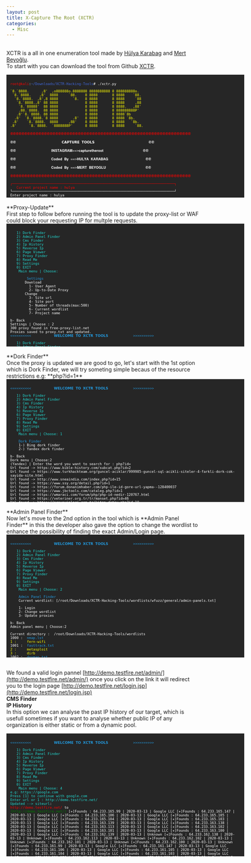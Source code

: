 ```yaml
---
layout: post
title: X-Capture The Root (XCTR)
categories:
  - Misc
---
```


<br>XCTR is a all in one enumeration tool made by [Hülya Karabag](https://www.instagram.com/tmrswrr/?hl=en) and [Mert Beyoğlu](https://www.instagram.com/mertbyo/?hl=en).
<br>To start with you can download the tool from Github [XCTR](https://github.com/capture0x/XCTR-Hacking-Tools).
<font size="1">
<div style="height:300px;width:600px;overflow:auto;background-color:#262626;color:White;scrollbar-base-color:gold;font-family:monospace;padding:10px;">
<p><font color="red">root@kali</font>:<font color="RoyalBlue">~/Downloads/XCTR-Hacking-Tools</font># ./xctr.py</p>
<p><font color="yellow">`8.`8888.&nbsp;&nbsp;&nbsp;&nbsp;&nbsp;&nbsp;,8'&nbsp;&nbsp;,o888888o.8888888&nbsp;8888888888&nbsp;8&nbsp;888888888o.</font>
<br><font color="yellow">&nbsp;`8.`8888.&nbsp;&nbsp;&nbsp;&nbsp;,8'&nbsp;&nbsp;8888&nbsp;&nbsp;&nbsp;&nbsp;&nbsp;`88.&nbsp;&nbsp;&nbsp;&nbsp;8&nbsp;8888&nbsp;&nbsp;&nbsp;&nbsp;&nbsp;&nbsp;&nbsp;8&nbsp;8888&nbsp;&nbsp;&nbsp;&nbsp;`88.</font>  
<br><font color="yellow">&nbsp;&nbsp;`8.`8888.&nbsp;&nbsp;,8',8&nbsp;8888&nbsp;&nbsp;&nbsp;&nbsp;&nbsp;&nbsp;&nbsp;`8.&nbsp;&nbsp;&nbsp;8&nbsp;8888&nbsp;&nbsp;&nbsp;&nbsp;&nbsp;&nbsp;&nbsp;8&nbsp;8888&nbsp;&nbsp;&nbsp;&nbsp;&nbsp;`88</font>  
<br><font color="yellow">&nbsp;&nbsp;&nbsp;`8.`8888.,8'&nbsp;88&nbsp;8888&nbsp;&nbsp;&nbsp;&nbsp;&nbsp;&nbsp;&nbsp;&nbsp;&nbsp;&nbsp;&nbsp;&nbsp;&nbsp;8&nbsp;8888&nbsp;&nbsp;&nbsp;&nbsp;&nbsp;&nbsp;&nbsp;8&nbsp;8888&nbsp;&nbsp;&nbsp;&nbsp;&nbsp;,88</font>  
<br><font color="yellow">&nbsp;&nbsp;&nbsp;&nbsp;`8.`88888'&nbsp;&nbsp;88&nbsp;8888&nbsp;&nbsp;&nbsp;&nbsp;&nbsp;&nbsp;&nbsp;&nbsp;&nbsp;&nbsp;&nbsp;&nbsp;&nbsp;8&nbsp;8888&nbsp;&nbsp;&nbsp;&nbsp;&nbsp;&nbsp;&nbsp;8&nbsp;8888.&nbsp;&nbsp;&nbsp;,88'</font>  
<br><font color="yellow">&nbsp;&nbsp;&nbsp;&nbsp;.88.`8888.&nbsp;&nbsp;88&nbsp;8888&nbsp;&nbsp;&nbsp;&nbsp;&nbsp;&nbsp;&nbsp;&nbsp;&nbsp;&nbsp;&nbsp;&nbsp;&nbsp;8&nbsp;8888&nbsp;&nbsp;&nbsp;&nbsp;&nbsp;&nbsp;&nbsp;8&nbsp;888888888P'</font>   
<br><font color="yellow">&nbsp;&nbsp;&nbsp;.8'`8.`8888.&nbsp;88&nbsp;8888&nbsp;&nbsp;&nbsp;&nbsp;&nbsp;&nbsp;&nbsp;&nbsp;&nbsp;&nbsp;&nbsp;&nbsp;&nbsp;8&nbsp;8888&nbsp;&nbsp;&nbsp;&nbsp;&nbsp;&nbsp;&nbsp;8&nbsp;8888`8b</font>       
<br><font color="yellow">&nbsp;&nbsp;.8'&nbsp;&nbsp;`8.`8888.`8&nbsp;8888&nbsp;&nbsp;&nbsp;&nbsp;&nbsp;&nbsp;&nbsp;.8'&nbsp;&nbsp;&nbsp;8&nbsp;8888&nbsp;&nbsp;&nbsp;&nbsp;&nbsp;&nbsp;&nbsp;8&nbsp;8888&nbsp;`8b.</font>     
<br><font color="yellow">&nbsp;.8'&nbsp;&nbsp;&nbsp;&nbsp;`8.`8888.&nbsp;&nbsp;8888&nbsp;&nbsp;&nbsp;&nbsp;&nbsp;,88'&nbsp;&nbsp;&nbsp;&nbsp;8&nbsp;8888&nbsp;&nbsp;&nbsp;&nbsp;&nbsp;&nbsp;&nbsp;8&nbsp;8888&nbsp;&nbsp;&nbsp;`8b.</font>   
<br><font color="yellow">.8'&nbsp;&nbsp;&nbsp;&nbsp;&nbsp;&nbsp;`8.`8888.&nbsp;&nbsp;`8888888P'&nbsp;&nbsp;&nbsp;&nbsp;&nbsp;&nbsp;8&nbsp;8888&nbsp;&nbsp;&nbsp;&nbsp;&nbsp;&nbsp;&nbsp;8&nbsp;8888&nbsp;&nbsp;&nbsp;&nbsp;&nbsp;`88.</font></p>        
<p><font color="red">֎֎֎֎֎֎֎֎֎֎֎֎֎֎֎֎֎֎֎֎֎֎֎֎֎֎֎֎֎֎֎֎֎֎֎֎֎֎֎֎֎֎֎֎֎֎֎֎֎֎֎֎֎֎֎֎֎֎֎֎֎֎֎֎</font></p>
<p><font color="white">֎֎&nbsp;&nbsp;&nbsp;&nbsp;&nbsp;&nbsp;&nbsp;&nbsp;&nbsp;&nbsp;&nbsp;&nbsp;&nbsp;&nbsp;&nbsp;&nbsp;&nbsp;&nbsp;&nbsp;&nbsp;&nbsp;&nbsp;𝗖𝗔𝗣𝗧𝗨𝗥𝗘 𝗧𝗢𝗢𝗟𝗦&nbsp;&nbsp;&nbsp;&nbsp;&nbsp;&nbsp;&nbsp;&nbsp;&nbsp;&nbsp;&nbsp;&nbsp;&nbsp;&nbsp;&nbsp;&nbsp;&nbsp;&nbsp;&nbsp;&nbsp;&nbsp;&nbsp;&nbsp;&nbsp;&nbsp;&nbsp;֎֎</font></p>
<p><font color="white">֎֎&nbsp;&nbsp;&nbsp;&nbsp;&nbsp;&nbsp;&nbsp;&nbsp;&nbsp;&nbsp;&nbsp;&nbsp;&nbsp;&nbsp;&nbsp;&nbsp;&nbsp;𝐈𝐍𝐒𝐓𝐀𝐆𝐑𝐀𝐌==>𝐜𝐚𝐩𝐭𝐮𝐫𝐞𝐭𝐡𝐞𝐫𝐨𝐨𝐭&nbsp;&nbsp;&nbsp;&nbsp;&nbsp;&nbsp;&nbsp;&nbsp;&nbsp;&nbsp;&nbsp;&nbsp;&nbsp;&nbsp;&nbsp;&nbsp;&nbsp;&nbsp;&nbsp;֎֎</font></p>
<p><font color="white">֎֎&nbsp;&nbsp;&nbsp;&nbsp;&nbsp;&nbsp;&nbsp;&nbsp;&nbsp;&nbsp;&nbsp;&nbsp;&nbsp;&nbsp;&nbsp;&nbsp;&nbsp;𝐂𝐨𝐝𝐞𝐝 𝐁𝐲 ==>𝐇𝐔𝐋𝐘𝐀 𝐊𝐀𝐑𝐀𝐁𝐀𝐆&nbsp;&nbsp;&nbsp;&nbsp;&nbsp;&nbsp;&nbsp;&nbsp;&nbsp;&nbsp;&nbsp;&nbsp;&nbsp;&nbsp;&nbsp;&nbsp;&nbsp;&nbsp;֎֎</font></p>
<p><font color="white">֎֎&nbsp;&nbsp;&nbsp;&nbsp;&nbsp;&nbsp;&nbsp;&nbsp;&nbsp;&nbsp;&nbsp;&nbsp;&nbsp;&nbsp;&nbsp;&nbsp;&nbsp;𝐂𝐨𝐝𝐞𝐝 𝐁𝐲 ==>𝐌𝐄𝐑𝐓 𝐁𝐄𝐘𝐎𝐆𝐋𝐔&nbsp;&nbsp;&nbsp;&nbsp;&nbsp;&nbsp;&nbsp;&nbsp;&nbsp;&nbsp;&nbsp;&nbsp;&nbsp;&nbsp;&nbsp;&nbsp;&nbsp;&nbsp;&nbsp;֎֎</font></p>
<p><font color="red">֎֎֎֎֎֎֎֎֎֎֎֎֎֎֎֎֎֎֎֎֎֎֎֎֎֎֎֎֎֎֎֎֎֎֎֎֎֎֎֎֎֎֎֎֎֎֎֎֎֎֎֎֎֎֎֎֎֎֎֎֎֎֎֎</font></p>
<p><font color="red">┌──────────────────────────────────────────────────────────────────────────────┐</font>
<br><font color="red">&nbsp;&nbsp;&nbsp;Current project name	: hulya</font>
<br><font color="white">└──────────────────────────────────────────────────────────────────────────────┘</font>
<br><font color="white">Enter project name		: hulya</font>
<br><font color="red">Directory not found!</font>
<br><font color="white">Do you want to create _hulya_ named project directory?</font>
<br><font color="white">y/n	: y</font>
<br><font color="#6bff33">Directory created successfully!</font>
<br><font color="#6bff33">Check directory	: /root/Downloads/XCTR-Hacking-Tools/results/hulya</font>
<br><font color="#239ade"><<<<<<<<<<&nbsp;&nbsp;&nbsp;&nbsp;&nbsp;&nbsp;&nbsp;&nbsp;&nbsp;&nbsp;&nbsp;𝗪𝗘𝗟𝗖𝗢𝗠𝗘 𝗧𝗢 𝗫𝗖𝗧𝗥 𝗧𝗢𝗢𝗟𝗦&nbsp;&nbsp;&nbsp;&nbsp;&nbsp;&nbsp;&nbsp;&nbsp;&nbsp;&nbsp;&nbsp;&nbsp;>>>>>>>>>></font></p>
<p><font color="23ded6">&nbsp;&nbsp;&nbsp;1) Dork Finder</font>
<br><font color="23ded6">&nbsp;&nbsp;&nbsp;2) Admin Panel Finder</font>
<br><font color="23ded6">&nbsp;&nbsp;&nbsp;3) Cms Finder</font>
<br><font color="23ded6">&nbsp;&nbsp;&nbsp;4) Ip History</font>
<br><font color="23ded6">&nbsp;&nbsp;&nbsp;5) Reverse Ip</font>
<br><font color="23ded6">&nbsp;&nbsp;&nbsp;6) Page Viewer</font>
<br><font color="23ded6">&nbsp;&nbsp;&nbsp;7) Proxy Finder</font>
<br><font color="23ded6">&nbsp;&nbsp;&nbsp;8) Read Me</font>
<br><font color="23ded6">&nbsp;&nbsp;&nbsp;9) Settings</font>
<br><font color="23ded6">&nbsp;&nbsp;&nbsp;0) EXIT</font>
<br><font color="23ded6">&nbsp;&nbsp;&nbsp;&nbsp;Main menu | Choose:</font> </p>
</div>
</font>
<br>**Proxy-Update**
<br>First step to follow before running the tool is to update the proxy-list or WAF could block your requesting IP for multple requests.
<font size="1">
<div style="height:300px;width:600px;overflow:auto;background-color:#262626;color:White;scrollbar-base-color:gold;font-family:monospace;padding:10px;">
<p><font color="23ded6">&nbsp;&nbsp;&nbsp;1) Dork Finder</font>
<br><font color="23ded6">&nbsp;&nbsp;&nbsp;2) Admin Panel Finder</font>
<br><font color="23ded6">&nbsp;&nbsp;&nbsp;3) Cms Finder</font>
<br><font color="23ded6">&nbsp;&nbsp;&nbsp;4) Ip History</font>
<br><font color="23ded6">&nbsp;&nbsp;&nbsp;5) Reverse Ip</font>
<br><font color="23ded6">&nbsp;&nbsp;&nbsp;6) Page Viewer</font>
<br><font color="23ded6">&nbsp;&nbsp;&nbsp;7) Proxy Finder</font>
<br><font color="23ded6">&nbsp;&nbsp;&nbsp;8) Read Me</font>
<br><font color="23ded6">&nbsp;&nbsp;&nbsp;9) Settings</font>
<br><font color="23ded6">&nbsp;&nbsp;&nbsp;0) EXIT</font>
<br><font color="23ded6">&nbsp;&nbsp;&nbsp;&nbsp;Main menu | Choose:</font></p>
<p><font color="#239ade">&nbsp;&nbsp;&nbsp;&nbsp;&nbsp;&nbsp;&nbsp;&nbsp;Settings</font>
<br><font color="white">&nbsp;&nbsp;&nbsp;&nbsp;&nbsp;&nbsp;&nbsp;Download</font>
<br><font color="white">&nbsp;&nbsp;&nbsp;&nbsp;&nbsp;&nbsp;&nbsp;&nbsp;&nbsp;1- User Agent</font>
<br><font color="white">&nbsp;&nbsp;&nbsp;&nbsp;&nbsp;&nbsp;&nbsp;&nbsp;&nbsp;2- Up-to-Date Proxy</font>
<br><font color="white">&nbsp;&nbsp;&nbsp;&nbsp;&nbsp;&nbsp;&nbsp;Change</font>
<br><font color="white">&nbsp;&nbsp;&nbsp;&nbsp;&nbsp;&nbsp;&nbsp;&nbsp;&nbsp;3- Site url</font> 
<br><font color="white">&nbsp;&nbsp;&nbsp;&nbsp;&nbsp;&nbsp;&nbsp;&nbsp;&nbsp;4- Site port</font> 
<br><font color="white">&nbsp;&nbsp;&nbsp;&nbsp;&nbsp;&nbsp;&nbsp;&nbsp;&nbsp;5- Number of threads(max:500)</font> 
<br><font color="white">&nbsp;&nbsp;&nbsp;&nbsp;&nbsp;&nbsp;&nbsp;&nbsp;&nbsp;6- Current wordlist</font>
<br><font color="white">&nbsp;&nbsp;&nbsp;&nbsp;&nbsp;&nbsp;&nbsp;&nbsp;&nbsp;7- Project name</font></p>      
<p><font color="white">b- Back</font>
<br><font color="white">Settings | Choose	: 2</font>
<br><font color="white">300 proxy found in free-proxy-list.net</font>
<br><font color="white">Proxies saved to proxy.txt  and updated.</font>
<br><font color="#239ade"><<<<<<<<<<&nbsp;&nbsp;&nbsp;&nbsp;&nbsp;&nbsp;&nbsp;&nbsp;&nbsp;&nbsp;&nbsp;𝗪𝗘𝗟𝗖𝗢𝗠𝗘 𝗧𝗢 𝗫𝗖𝗧𝗥 𝗧𝗢𝗢𝗟𝗦&nbsp;&nbsp;&nbsp;&nbsp;&nbsp;&nbsp;&nbsp;&nbsp;&nbsp;&nbsp;&nbsp;&nbsp;>>>>>>>>>></font></p>
<p><font color="23ded6">&nbsp;&nbsp;&nbsp;1) Dork Finder</font>
<br><font color="23ded6">&nbsp;&nbsp;&nbsp;2) Admin Panel Finder</font>
<br><font color="23ded6">&nbsp;&nbsp;&nbsp;3) Cms Finder</font>
<br><font color="23ded6">&nbsp;&nbsp;&nbsp;4) Ip History</font>
<br><font color="23ded6">&nbsp;&nbsp;&nbsp;5) Reverse Ip</font>
<br><font color="23ded6">&nbsp;&nbsp;&nbsp;6) Page Viewer</font>
<br><font color="23ded6">&nbsp;&nbsp;&nbsp;7) Proxy Finder</font>
<br><font color="23ded6">&nbsp;&nbsp;&nbsp;8) Read Me</font>
<br><font color="23ded6">&nbsp;&nbsp;&nbsp;9) Settings</font>
<br><font color="23ded6">&nbsp;&nbsp;&nbsp;0) EXIT</font>
<br><font color="23ded6">&nbsp;&nbsp;&nbsp;&nbsp;Main menu | Choose:</font> </p>
</div>
</font>  
<br>**Dork Finder**
<br>Once the proxy is updated we are good to go, let's start with the 1st option which is Dork Finder, we will try someting simple becaus of the resource restrictions e.g: **php?id=1**
<font size="1">
<div style="height:300px;width:600px;overflow:auto;background-color:#262626;color:White;scrollbar-base-color:gold;font-family:monospace;padding:10px;">
<p><font color="#239ade"><<<<<<<<<<&nbsp;&nbsp;&nbsp;&nbsp;&nbsp;&nbsp;&nbsp;&nbsp;&nbsp;&nbsp;&nbsp;𝗪𝗘𝗟𝗖𝗢𝗠𝗘 𝗧𝗢 𝗫𝗖𝗧𝗥 𝗧𝗢𝗢𝗟𝗦&nbsp;&nbsp;&nbsp;&nbsp;&nbsp;&nbsp;&nbsp;&nbsp;&nbsp;&nbsp;&nbsp;&nbsp;>>>>>>>>>></font></p>
<p><font color="23ded6">&nbsp;&nbsp;&nbsp;1) Dork Finder</font>
<br><font color="23ded6">&nbsp;&nbsp;&nbsp;2) Admin Panel Finder</font>
<br><font color="23ded6">&nbsp;&nbsp;&nbsp;3) Cms Finder</font>
<br><font color="23ded6">&nbsp;&nbsp;&nbsp;4) Ip History</font>
<br><font color="23ded6">&nbsp;&nbsp;&nbsp;5) Reverse Ip</font>
<br><font color="23ded6">&nbsp;&nbsp;&nbsp;6) Page Viewer</font>
<br><font color="23ded6">&nbsp;&nbsp;&nbsp;7) Proxy Finder</font>
<br><font color="23ded6">&nbsp;&nbsp;&nbsp;8) Read Me</font>
<br><font color="23ded6">&nbsp;&nbsp;&nbsp;9) Settings</font>
<br><font color="23ded6">&nbsp;&nbsp;&nbsp;0) EXIT</font>
<br><font color="23ded6">&nbsp;&nbsp;&nbsp;&nbsp;Main menu | Choose: 1</font> </p>
<p><font color="#239ade">&nbsp;&nbsp;&nbsp;&nbsp;Dork Finder</font>
<br>&nbsp;&nbsp;&nbsp;&nbsp;1-) Bing dork finder      
<br>&nbsp;&nbsp;&nbsp;&nbsp;2-) Yandex dork finder</p>
<p>b- Back
<br>Dork menu | Choose:2
<br>(Yandex) | Enter the word you want to search for	: php?id=
<br>Url found ->  https://www.bible-history.com/subcat.php?id=2
<br>Url found ->  https://www.turkhackteam.org/guncel-aciklar/999985-guncel-sql-acikli-siteler-4-farkli-dork-cok-sayida-site.html
<br>Url found ->  http://www.sneaindia.com/index.php?id=15
<br>Url found ->  https://www.ssy.org/detail.php?id=1
<br>Url found ->  https://forum.donanimhaber.com/php-ile-id-gore-url-yapma--128400037
<br>Url found ->  https://www.jbctools.com/cataleg.php?id=1
<br>Url found ->  https://wmaraci.com/forum/php/php-id-nedir-120767.html
<br>Url found ->  https://veteriner.org.tr/tr/manset.php?id=46
<br>Url found ->  https://arsyayinlari.com.tr/kitap-detay.php?id=10
<br>Url found ->  http://katun.me/page.php?id=10
<br>Url found ->  http://esjindex.org/search.php?id=1
<br>Url found ->  http://zskblog.com/detay.aspx?id=10
<br>Url found ->  http://www.asfaa.org/members.php?id=1
<br>Url found ->  https://davidshop.com/showcat.php?id=55
<br>Url found ->  https://code.tutsplus.com/tr/tutorials/build-a-shopping-cart-with-php-and-mysql--net-5144
<br>Url found ->  https://www.erdinckoc.com.tr/htaccess-ile-php-seo-url-yapma-sef-link-nasil-yapilir-86.html
<br>Url found ->  http://burhanaltintas.com/HTML/Sayfa/7/php-htaccess-ile-seo-dostu-url-yapimi.html
<br>Url found ->  https://www.r10.net/php/691284-id-ye-gore-veri-cekme.html
<br>Url found ->  https://davutabi.com/php-htaccess-ile-seo-uyumlu-link-yapimi
<br>Url found ->  https://sanalkurs.net/php-ile-sayfa-editoru-3571.html
<br>Url found ->  https://www.mbrepository.com/category.php?id=1
<br>Url found ->  https://www.harunalp.com/pdo-ile-site-ici-arama-motoru-yapimi/
<br>Url found ->  https://stackoverflow.com/questions/28558523/get-id-from-html-form-php
<br>Url found ->  https://meveseinternet.wordpress.com/2015/11/20/htaccess-ile-permalink-seo-yapimi/
<br>Url found ->  https://ocw.metu.edu.tr/course/view.php?id=248
<br>Url found ->  http://www.meggieschneider.com/php/detail.php?id=48
<br>Url found ->  https://freescience.info/books.php?id=1
<br>Url found ->  https://www.php.net/manual/tr/function.session-id.php
<br>Url found ->  http://forum.efatura.gov.tr/view.php?id=330
<br>Url found ->  https://creativeyazilim.com/blog/php-guvenlik-en-yaygin-aciklar-ve-guvenlik-onlemleri
<br>Url found ->  https://www.dafont.com/mtheme.php?id=6
<br>Url found ->  https://www.sanalicerik.com/sef-link-icin-ornek-olarak-hazirlanmis-htaccess-kodlari-dosyasi/
<br>Url found ->  https://www.mustafaercel.com/2013/09/web-sayfalarimizi-seo-linklerle-yapilandiralim/
<br>Url found ->  http://www.koddunyasi.net/makale_detay.aspx?makale_ID=254&m_KTG_ID=3&m_KTG=PHP
<br>Url found ->  http://iagcc.com/news.php?id=58
<br>Url found ->  https://www.phpr.org/php-ile-sayfalama/
<br>Url found ->  http://blog.kesdi.com/php/phpileseflink/
<br>Url found ->  https://www.laboshop.com/index.php?id=5&L=1
<br>Url found ->  https://interaliaproject.com/news.php?id=23
<br>Url found ->  http://www.czga.ro/pagina.php?id=10
<br>Url found ->  http://forum.efatura.gov.tr/view.php?id=330
<br>Url found ->  http://www.adabroker.com.tr/page.php?id=1
<br>Url found ->  http://www.koddunyasi.net/makale_detay.aspx?makale_ID=254&m_KTG_ID=3&m_KTG=PHP
<br>Url found ->  https://gs1.tobb.org.tr/menu_goster.php?Id=24&MenuId=19
<br>Url found ->  http://iagcc.com/news.php?id=58
<br>Url found ->  http://blog.kesdi.com/php/phpileseflink/
<br>Url found ->  https://www.pixheaven.net/galerie_us.php?id=22
<br>Url found ->  https://www.ismailsaygili.com.tr/2012/10/mysql-blind-injection-uygulama-giris.html
<br>Url found ->  https://yeraltidunya.blogspot.com/2015/01/sql-injection-2015-dorklar-ve-program.html
<br>Url found ->  https://www.tacc.co.il/story.php?id=9
<br>Url found ->  https://www.pixheaven.net/galerie_us.php?id=22
<br>Url found ->  https://www.ismailsaygili.com.tr/2012/10/mysql-blind-injection-uygulama-giris.html
<br>Url found ->  https://yavuz-selim.com/18/01/2016/130/php-seo-uyumlu-link-yapimi
<br>Url found ->  https://xarybdisdeegitim.wordpress.com/hazir-sql-dorklari/
<br>Url found ->  http://www.beycan.net/441/php-server-global-dizisi-degiskenleri-ve-kullanimi.html
<br>Url found ->  http://vedavet.com/urun_detay.php?id=6
<br>Url found ->  https://www.hakantasan.com/index/makaleler/94/php-session-kullanimi-oturum-yonetimi/
<br>Url found ->  http://www.erbilen.net/pdo-kullanimi/
<br>Url found ->  https://www.ggd.org.tr/sehir_efsaneleri2.php?id=47
<br>Url found ->  http://www.koppert.com.tr/sayfa.php?id=3
<br>Url found ->  http://romanianwriters.ro/s.php?id=1
<br>Url found ->  http://www.belgeler.org/hpm/html-php-mysql-giris_prg-php-giris.html
<br>Url found ->  http://www.cordoganclark.com/newsitem.php?id=8
<br>Url found ->  https://www.daniweb.com/programming/web-development/threads/392221/php-get-id-from-url
<br>Url found ->  https://dergi.mta.gov.tr/index.php?id=arsiv
<br>Url found ->  http://wurm.info/index.php?id=6
<br>Url found ->  http://www.korotonomedya.net/kor/index.php?id=6
<br>Url found ->  https://primes.utm.edu/top20/page.php?id=1
<br>Url found ->  https://gencler.org/okumalik.php?id=14
<br>Url found ->  https://www.exoticfever.com/artists.php?id=115
<br>Url found ->  https://www.youtube.com/watch?v=EHjpiu74Q0s
<br>Url found ->  https://makaleci.com/php-mysql-islemleri-ekleme-silme-duzenleme-listeleme.html
<br>Url found ->  https://ugurgelisken.com/php-ve-mysqli-dersleri-7-php-ve-mysqli-ile-crud-create-read-update-delete-uygulama-ornegi/
<br>Url found ->  https://piranha.com.tr/destek/news.php?id=87
<br>Url found ->  https://isr-tkd.com/index.php?cntr=e/news.php?id=1
<br>Url found ->  https://trod.org.tr/content.php?id=86
<br>Url found ->  http://sebilyayinevi.com/index.php?route=product/product&product_id=88
<br>Url found ->  https://www.w3schools.com/php/php_mysql_insert_lastid.asp
<br>Url found ->  http://www.javsu.com.tr/duyurular.php?id=80
<br>Url found ->  http://eduroam.giresun.edu.tr/index.php?id=192
<br>Url found ->  https://ogretimsistemi.avrasya.edu.tr/mod/page/view.php?id=2215
<br>Url found ->  https://www.kamer.org.tr/icerik_detay.php?id=57
<br>Url found ->  https://github.com/rseyf/php-id3
<br>Url found ->  https://turkcephp.wordpress.com/2011/09/03/php-ile-bulundugunuz-sayfanin-url-adresini-almak/
<br>Url found ->  https://www.tutorialrepublic.com/php-tutorial/php-mysql-last-inserted-id.php
<br>Url found ->  https://www.phpkodlari.com/kolay-web-sayfasi/ic-ice-for-foreach-kullanarak-mysqle-coklu-kayit-nasil-yapilir/
<br>Url found ->  https://help.directadmin.com/item.php?id=306
<br>Url found ->  https://www.turcas.com.tr/kupurler.php?id=74
<br>Url found ->  https://hazretimehdi.com/makale.php?id=14417
<br>Url found ->  https://phpfiddle.org/
<br>Url found ->  https://www.uni-corvinus.hu/index.php?id=44558
<br>Url found ->  https://www.killersites.com/community/index.php?/topic/3064-basic-php-system-view-edit-add-delete-records-with-mysqli/
<br>Url found ->  https://www.dailymotion.com/video/xdlcp9
<br>Url found ->  https://www.fizik.itu.edu.tr/tr/member.php?id=1
<br>Url found ->  https://siesta.com.tr/products.php?id=10
<br>Url found ->  http://www.adabroker.com.tr/page.php?id=1
<br>Url found ->  http://coda.cc/product/product.php?id=4
<br>Url found ->  https://acikders.ankara.edu.tr/course/view.php?id=26
<br>Url found ->  https://www.frmtr.com/asp-perl-php-html/5722451-php-mysql-id-ye-gore-veri-cekme-yardim.html
<br>Url found ->  https://orhanholding.com/category.php?id=25
<br>Url found ->  https://kodlab.com/BookDetail.aspx?ID=569
<br>Url found ->  https://yilmazdemir.com.tr/phpde-blog-veya-icerik-yonetim-sistemi-olusturmak
<br>Url found ->  http://www.ampak.com.tw/product.php?id=21
<br>Url found ->  https://www.mediaclick.com.tr/blog/php-nedir
<br>Url found ->  http://www.kepan.org.tr/icerik.php?id=338
<br>Url found ->  https://www.serpito.com/php-ajax-begeni-oylama-uygulamasi/
<br>Url found ->  https://www.guraysuerdem.com/php-ile-oturum-yonetimi-session/
<br>Url found ->  https://forum.shiftdelete.net/threads/php-uzantida-resim-gostermek.69351/
<br>Url found ->  http://www.harkavagrant.com/index.php?id=1
<br>Url found ->  https://www.centraline.com/partnerweb/
<br>Url found ->  http://berkeleyrecycling.org/page.php?id=1
<br>Url found ->  http://www.a-plussoft.com/en/products.php?id=1
<br>Url found ->  https://bilgisayaci.org/php-ile-veritabaninda-veri-silme/
<br>Url found ->  http://www.sallatykka.com/web/index.php?id=21
<br>Url found ->  https://www.quora.com/How-can-I-rewrite-the-URL-index-PHP-Route-account-profile-to-profile-PHP-Id-any-user-id-note-that-I-have-index-PHP-Route-account-profile
<br>Url found ->  http://www.thecoders.net/makaleoku-1-52-PHP--Session-Kullanimi.html
<br>Url found ->  https://www.inmotionhosting.com/support/website/grab-all-comments-from-database/
<br>Url found ->  https://www.facebook.com/profile.php?id=100001805730811
<br>Url found ->  http://www.enespekkaya.com/php-de-rss-olusturmak/
<br>Url found ->  http://hawkee.com/snippet/2064/
<br>Url found ->  http://www.cqfa.ca/public/index.php?id=1
<br>Url found ->  https://burakdemirtas.org/essiz-unique-id-olusturmak/
<br>Url found ->  http://www.leitner.com.tr/galeri.php?id=2
<br>Url found ->  https://www.thoughtco.com/how-to-generate-unique-id-2694169
<br>Url found ->  http://www.lxqqfy.com/e/product.php?id=MR300
<br>Url found ->  https://www.seaofstories.com/title.php?id=5193
<br>Url found ->  https://www.gib.gov.tr/index.php?id=1079&uid=kusMj3u2REeuOYBg&type=bkk
<br>Url found ->  https://www.supremacy1914.com/
<br>Url found ->  https://hacksearch.wordpress.com/2014/06/26/paypal-bitcoins-kredi-kart-sql-dorks/
<br>Url found ->  http://www.bildiklerimiz.net/Blog/PHP--MySQL-Update-islemi
<br>Url found ->  https://beltslib.net/sik-yapilan-php-hatalari.html
<br>Url found ->  https://developer.wordpress.org/reference/functions/get_the_id/
<br>Url found ->  https://www.sitepoint.com/community/t/username-in-url-instead-of-user-id-php/291913
<br>Url found ->  https://www.webloadmpstore.com/product.php?id=3
<br>Url found ->  https://kabelindo.co.id/readnews.php?id=4
<br>Url found ->  http://www.sksdb.hacettepe.edu.tr/new/post.php?id=5&title=hu-kart-talep-formlari
<br>Url found ->  http://canmose.org/sorucevap/question/php-de-quar-ile-gonderilen-id-yi-alma/
<br>Url found ->  https://smtmax.com/category.php?id=2
<br>Url found ->  http://www.oselart.com/proje-detay.php?id=4
<br>Url found ->  https://www.phpeasystep.com/workshopview.php?id=6
<br>Url found ->  https://www.meb.gov.tr/MEB_DUYURUAYRINTI.PHP?ID=6478
<br>Url found ->  https://www.bridgebase.com/store/movies/viewer.php?id=3295
<br>Url found ->  https://www.mylmz.in/genel/en-iyi-10-php-ide
<br>Url found ->  https://ilslbd.com/content.php?Id=4
<br>Url found ->  https://convivea.com/product.php?id=2
<br>Url found ->  https://www.freewordexcelpassword.com/index.php?id=download
<br>Url found ->  https://perishablepress.com/dynamic-body-class-id-php-wordpress/
<br>Url found ->  https://www.migration.gov.rw/index.php?id=7
<br>Url found ->  https://www.tr3d.com/index.php?id=dokuman
<br>Url found ->  https://sqesial.blogspot.com/2015/03/sql-ackl-site-hackleme.html
<br>Url found ->  http://phpdefteri.com/icerik/65/kayit_ekleme_3_uye_kayit.html
<br>Url found ->  https://www.stardoll.com/contest/view.php?id=4017
<br>Url found ->  https://bloody.com/en/download.php?id=6
<br>Url found ->  https://gs1.tobb.org.tr/menu_goster.php?Id=24&MenuId=19
<br>Url found ->  http://www.coda-continuum.com/product/product.php?id=4
<br>Url found ->  http://www.karpa.com.tr/index.php?p=contact&contact_id=4
<br>Url found ->  http://bilgisayar-muhendisleri.blogspot.com/2014/01/php-mysql-image-upload-etme-ve-okuma.html
<br>Url found ->  https://wordpress.stackexchange.com/q/59476
<br>Url found ->  https://codeanywhere.com/
<br>Url found ->  http://img491.yukle.tc/image.php?id=2575m.JPG
<br>Url found ->  http://www.coral-shop.com/news.php?id=220
<br>Url found ->  https://www.muratyazici.com/php-kullanici-girisi.html
<br>Url found ->  https://www.codeofaninja.com/2014/06/php-object-oriented-crud-example-oop.html
<br>Url found ->  https://hayaletinyeri.com/jquery-ile-php-kullanarak-sayfayi-yenilemeden-get-metodunu-kullanmak/
<br>Url found ->  https://www.mmproje.com.tr/projedetay.php?id=42&k=1
<br>Url found ->  http://360dizayn.com/projeler.php?id=4
<br>Url found ->  http://www.adanafikirplatformu.org/content.php?id=1
<br>Url found ->  https://mesutd.com/php-ile-mysql-veritabanina-baglanip-veri-ekleme-silme-duzenleme-ve-listeleme
<br>Url found ->  http://dogaci.com.tr/urun.php?id=61
<br>Url found ->  http://xerte.eba.gov.tr/play.php?template_id=41
<br>Url found ->  https://javpet.com.tr/page.php?id=1
<br>Url found ->  http://ibonundunyasi.blogspot.com/2016/05/sql-acgn-bulma-manuel.html
<br>Url found ->  https://w3resource.com/php/function-reference/mysqli_insert_id.php
<br>Url found ->  http://www.acyt.com.tr/page.php?id=17
<br>Url found ->  https://www.yazilimekip.com/php-ile-mysql-de-bir-tabloda-bulunan-en-son-kaydin-id-degerini-almak.html
<br>Url found ->  https://www.visualscope.com/seo-friendly-urls.html
<br>Url found ->  https://eksisozluk.com/?q=php+ide
<br>Url found ->  https://www.plus2net.com/php_tutorial/variables2.php
<br>Url found ->  https://www.jdcaravan.com/store.php?id=1
<br>Url found ->  http://limitsizbilgi.com/html-multi-input-post-php-foreach-coklu-input-gonderme-ve-kaydetme.html
<br>Url found ->  http://limitsizbilgi.com/html-multi-input-post-php-foreach-coklu-input-gonderme-ve-kaydetme.html
<br>Url found ->  https://firatyildiz.net/php-pdo-mysql-ile-login-giris-sayfasi-yapimi/
<br>Url found ->  https://dev.mysql.com/doc/apis-php/en/apis-php-mysqli.insert-id.html
<br>Url found ->  https://dwar.gen.tr/clan_info.php?clan_id=2051_1
<br>Url found ->  http://www.ugurkanerez.com/detay.php?id=332
<br>Url found ->  https://wiki.jriver.com/index.php/Id
<br>Url found ->  http://www.tdb.org.tr/tdb/v2/altsayfa_goster.php?id=14&yer_id=6
<br>Url found ->  https://www.ofisimo.com/blogdetay-php-ile-html-tasarim-parcalama-221.html
<br>Url found ->  https://www.orthphoto.net/user.php?id=1
<br>Url found ->  https://quizzzat.com/content.php?id=52
<br>Url found ->  https://kulekci.net/php-the-right-way/
<br>Url found ->  https://www.formget.com/login-form-in-php/
<br>Url found ->  https://www.mobilhanem.com/php-ile-rest-api-hazirlama-ders-2/
<br>Url found ->  http://www.ramona.com.tr/katalog.php?id=2
<br>Url found ->  https://www.freelancer.com/job-search/php-id-shop/
<br>Url found ->  http://getid3.sourceforge.net/
<br>Url found ->  https://taksimplatformu.com/haberdetay.php?id=143
<br>Url found ->  https://kb.wisc.edu/page.php?id=15141
<br>Url found ->  https://mashailalqasr.com/eng/products.php?catid=1
<br>Url found ->  http://kod.gen.tr/php-ayni-sayfada-post-islemi/
<br>Results are saved to project directory!</p>
<p><font color="#239ade"><<<<<<<<<<&nbsp;&nbsp;&nbsp;&nbsp;&nbsp;&nbsp;&nbsp;&nbsp;&nbsp;&nbsp;&nbsp;𝗪𝗘𝗟𝗖𝗢𝗠𝗘 𝗧𝗢 𝗫𝗖𝗧𝗥 𝗧𝗢𝗢𝗟𝗦&nbsp;&nbsp;&nbsp;&nbsp;&nbsp;&nbsp;&nbsp;&nbsp;&nbsp;&nbsp;&nbsp;&nbsp;>>>>>>>>>></font></p>
<p><font color="23ded6">&nbsp;&nbsp;&nbsp;1) Dork Finder</font>
<br><font color="23ded6">&nbsp;&nbsp;&nbsp;2) Admin Panel Finder</font>
<br><font color="23ded6">&nbsp;&nbsp;&nbsp;3) Cms Finder</font>
<br><font color="23ded6">&nbsp;&nbsp;&nbsp;4) Ip History</font>
<br><font color="23ded6">&nbsp;&nbsp;&nbsp;5) Reverse Ip</font>
<br><font color="23ded6">&nbsp;&nbsp;&nbsp;6) Page Viewer</font>
<br><font color="23ded6">&nbsp;&nbsp;&nbsp;7) Proxy Finder</font>
<br><font color="23ded6">&nbsp;&nbsp;&nbsp;8) Read Me</font>
<br><font color="23ded6">&nbsp;&nbsp;&nbsp;9) Settings</font>
<br><font color="23ded6">&nbsp;&nbsp;&nbsp;0) EXIT</font>
<br><font color="23ded6">&nbsp;&nbsp;&nbsp;&nbsp;Main menu | Choose:</font> </p>
</div>
</font>
<br>**Admin Panel Finder**
<br>Now let's move to the 2nd option in the tool which is **Admin Panel Finder** in this the developer also gave the option to change the wordlist to enhance the possibility of finding the exact Admin/Login page.

<font size="1">
<div style="height:300px;width:600px;overflow:auto;background-color:#262626;color:White;scrollbar-base-color:gold;font-family:monospace;padding:10px;">
<p><font color="#239ade"><<<<<<<<<<&nbsp;&nbsp;&nbsp;&nbsp;&nbsp;&nbsp;&nbsp;&nbsp;&nbsp;&nbsp;&nbsp;𝗪𝗘𝗟𝗖𝗢𝗠𝗘 𝗧𝗢 𝗫𝗖𝗧𝗥 𝗧𝗢𝗢𝗟𝗦&nbsp;&nbsp;&nbsp;&nbsp;&nbsp;&nbsp;&nbsp;&nbsp;&nbsp;&nbsp;&nbsp;&nbsp;>>>>>>>>>></font></p>
<p><font color="23ded6">&nbsp;&nbsp;&nbsp;1) Dork Finder</font>
<br><font color="23ded6">&nbsp;&nbsp;&nbsp;2) Admin Panel Finder</font>
<br><font color="23ded6">&nbsp;&nbsp;&nbsp;3) Cms Finder</font>
<br><font color="23ded6">&nbsp;&nbsp;&nbsp;4) Ip History</font>
<br><font color="23ded6">&nbsp;&nbsp;&nbsp;5) Reverse Ip</font>
<br><font color="23ded6">&nbsp;&nbsp;&nbsp;6) Page Viewer</font>
<br><font color="23ded6">&nbsp;&nbsp;&nbsp;7) Proxy Finder</font>
<br><font color="23ded6">&nbsp;&nbsp;&nbsp;8) Read Me</font>
<br><font color="23ded6">&nbsp;&nbsp;&nbsp;9) Settings</font>
<br><font color="23ded6">&nbsp;&nbsp;&nbsp;0) EXIT</font>
<br><font color="23ded6">&nbsp;&nbsp;&nbsp;&nbsp;Main menu | Choose: 2</font> </p>
<p><font color="#239ade">&nbsp;&nbsp;&nbsp;&nbsp;Admin Panel Finder</font>
<br>&nbsp;&nbsp;&nbsp;&nbsp;Current wordlist: [/root/Downloads/XCTR-Hacking-Tools/wordlists/wfuzz/general/admin-panels.txt]</p>
    
<p>&nbsp;&nbsp;&nbsp;&nbsp;1- Login
<br>&nbsp;&nbsp;&nbsp;&nbsp;2- Change wordlist
<br>&nbsp;&nbsp;&nbsp;&nbsp;3- Update proxies</p>
<p>b- Back
<br>Admin panel menu | Choose:2</p>
<p>Current directory	:&nbsp;&nbsp;/root/Downloads/XCTR-Hacking-Tools/wordlists
<br>1000 :&nbsp;&nbsp;<font color="#239ade">nmap.lst </font>
<br><font color="yellow"> 1 :</font>&nbsp;&nbsp;&nbsp;&nbsp;&nbsp;<font color="yellow">fern-wifi </font>
<br>1001 :&nbsp;&nbsp;<font color="#239ade">fasttrack.txt </font>
<br><font color="yellow"> 2 :</font>&nbsp;&nbsp;&nbsp;&nbsp;&nbsp;<font color="yellow">metasploit </font>
<br><font color="yellow"> 3 :</font>&nbsp;&nbsp;&nbsp;&nbsp;&nbsp;<font color="yellow">dirb </font>
<br>1002 :&nbsp;&nbsp;<font color="#239ade">dnsmap.txt </font>
<br><font color="yellow"> 4 :</font>&nbsp;&nbsp;&nbsp;&nbsp;&nbsp;<font color="yellow">dirbuster </font>
<br><font color="yellow"> 5 :</font>&nbsp;&nbsp;&nbsp;&nbsp;&nbsp;<font color="yellow">wfuzz </font></p>

<br>0 : ../&nbsp;&nbsp;| 00: Main directory&nbsp;&nbsp;| m : Back to main menu

<br>Enter a number from list	: m
<br>Turning back to the main menu..
<p><font color="#239ade"><<<<<<<<<<&nbsp;&nbsp;&nbsp;&nbsp;&nbsp;&nbsp;&nbsp;&nbsp;&nbsp;&nbsp;&nbsp;𝗪𝗘𝗟𝗖𝗢𝗠𝗘 𝗧𝗢 𝗫𝗖𝗧𝗥 𝗧𝗢𝗢𝗟𝗦&nbsp;&nbsp;&nbsp;&nbsp;&nbsp;&nbsp;&nbsp;&nbsp;&nbsp;&nbsp;&nbsp;&nbsp;>>>>>>>>>></font></p>
<p><font color="23ded6">&nbsp;&nbsp;&nbsp;1) Dork Finder</font>
<br><font color="23ded6">&nbsp;&nbsp;&nbsp;2) Admin Panel Finder</font>
<br><font color="23ded6">&nbsp;&nbsp;&nbsp;3) Cms Finder</font>
<br><font color="23ded6">&nbsp;&nbsp;&nbsp;4) Ip History</font>
<br><font color="23ded6">&nbsp;&nbsp;&nbsp;5) Reverse Ip</font>
<br><font color="23ded6">&nbsp;&nbsp;&nbsp;6) Page Viewer</font>
<br><font color="23ded6">&nbsp;&nbsp;&nbsp;7) Proxy Finder</font>
<br><font color="23ded6">&nbsp;&nbsp;&nbsp;8) Read Me</font>
<br><font color="23ded6">&nbsp;&nbsp;&nbsp;9) Settings</font>
<br><font color="23ded6">&nbsp;&nbsp;&nbsp;0) EXIT</font>
<br><font color="23ded6">&nbsp;&nbsp;&nbsp;&nbsp;Main menu | Choose: 2</font> </p>
<p><font color="#239ade">&nbsp;&nbsp;&nbsp;&nbsp;Admin Panel Finder</font>
<br>&nbsp;&nbsp;&nbsp;&nbsp;Current wordlist: [/root/Downloads/XCTR-Hacking-Tools/wordlists/wfuzz/general/admin-panels.txt]</p>
    
<p>&nbsp;&nbsp;&nbsp;&nbsp;1- Login
<br>&nbsp;&nbsp;&nbsp;&nbsp;2- Change wordlist
<br>&nbsp;&nbsp;&nbsp;&nbsp;3- Update proxies</p>
<p>b- Back
<br>Admin panel menu | Choose:1
<br>Press [1] to continue with http://demo.testfire.net/  
<br>(e.g.http://targeturl.com/)
<br>Enter url or 1	: http://demo.testfire.net/
<br>Updated --> siteurl: <font color="red">http://demo.testfire.net/</font> to <font color="green">[http://demo.testfire.net/]</font>
<br>Do you want to update proxies?(y/n)	: y
<br>300 proxy found in free-proxy-list.net
<br>Proxies saved to proxy.txt  and updated.
<br><font color="red">&nbsp;Admin panel found: http://demo.testfire.net/admin/</font></p>

</div>
</font>

<br>We found a valid login pannel [http://demo.testfire.net/admin/](http://demo.testfire.net/admin/) once you click on the link it will redirect you to the login page [http://demo.testfire.net/login.jsp](http://demo.testfire.net/login.jsp)
<br>**CMS Finder**
<br>**IP History**
<br>In this option we can analyse the past IP history of our target, which is usefull sometimes if you want to analyse whether public IP of any organization is either static or from a dynamic pool.

<font size="1">
<div style="height:300px;width:600px;overflow:auto;background-color:#262626;color:White;scrollbar-base-color:gold;font-family:monospace;padding:10px;">
<p><font color="#239ade"><<<<<<<<<<&nbsp;&nbsp;&nbsp;&nbsp;&nbsp;&nbsp;&nbsp;&nbsp;&nbsp;&nbsp;&nbsp;𝗪𝗘𝗟𝗖𝗢𝗠𝗘 𝗧𝗢 𝗫𝗖𝗧𝗥 𝗧𝗢𝗢𝗟𝗦&nbsp;&nbsp;&nbsp;&nbsp;&nbsp;&nbsp;&nbsp;&nbsp;&nbsp;&nbsp;&nbsp;&nbsp;>>>>>>>>>></font></p>
<p><font color="23ded6">&nbsp;&nbsp;&nbsp;1) Dork Finder</font>
<br><font color="23ded6">&nbsp;&nbsp;&nbsp;2) Admin Panel Finder</font>
<br><font color="23ded6">&nbsp;&nbsp;&nbsp;3) Cms Finder</font>
<br><font color="23ded6">&nbsp;&nbsp;&nbsp;4) Ip History</font>
<br><font color="23ded6">&nbsp;&nbsp;&nbsp;5) Reverse Ip</font>
<br><font color="23ded6">&nbsp;&nbsp;&nbsp;6) Page Viewer</font>
<br><font color="23ded6">&nbsp;&nbsp;&nbsp;7) Proxy Finder</font>
<br><font color="23ded6">&nbsp;&nbsp;&nbsp;8) Read Me</font>
<br><font color="23ded6">&nbsp;&nbsp;&nbsp;9) Settings</font>
<br><font color="23ded6">&nbsp;&nbsp;&nbsp;0) EXIT</font>
<br><font color="23ded6">&nbsp;&nbsp;&nbsp;&nbsp;Main menu | Choose: 4</font>
<br><font color="23ded6">e.g: https://google.com</font>
<br><font color="23ded6"> Press [1] to continue with google.com</font>
<br><font color="23ded6">Enter url or 1	: http://demo.testfire.net/</font>
<br><font color="23ded6">Updated --> siteurl</font>: <br><font color="red">http://demo.testfire.net/</font> to <br><font color="green">[http://demo.testfire.net/]</font>
[+]Founds :  64.233.165.99	 | 2020-03-13	 | Google LLC
[+]Founds :  64.233.165.147	 | 2020-03-13	 | Google LLC
[+]Founds :  64.233.165.106	 | 2020-03-13	 | Google LLC
[+]Founds :  64.233.165.105	 | 2020-03-13	 | Google LLC
[+]Founds :  64.233.165.104	 | 2020-03-13	 | Google LLC
[+]Founds :  64.233.165.103	 | 2020-03-13	 | Google LLC
[+]Founds :  64.233.163.139	 | 2020-03-13	 | Google LLC
[+]Founds :  64.233.163.138	 | 2020-03-13	 | Google LLC
[+]Founds :  64.233.163.113	 | 2020-03-13	 | Google LLC
[+]Founds :  64.233.163.102	 | 2020-03-13	 | Google LLC
[+]Founds :  64.233.163.101	 | 2020-03-13	 | Google LLC
[+]Founds :  64.233.163.100	 | 2020-03-13	 | Google LLC
[+]Founds :  64.233.162.139	 | 2020-03-13	 | Unknown
[+]Founds :  64.233.162.138	 | 2020-03-13	 | Unknown
[+]Founds :  64.233.162.113	 | 2020-03-13	 | Unknown
[+]Founds :  64.233.162.102	 | 2020-03-13	 | Unknown
[+]Founds :  64.233.162.101	 | 2020-03-13	 | Unknown
[+]Founds :  64.233.162.100	 | 2020-03-13	 | Unknown
[+]Founds :  64.233.161.99	 | 2020-03-13	 | Google LLC
[+]Founds :  64.233.161.147	 | 2020-03-13	 | Google LLC
[+]Founds :  64.233.161.106	 | 2020-03-13	 | Google LLC
[+]Founds :  64.233.161.105	 | 2020-03-13	 | Google LLC
[+]Founds :  64.233.161.104	 | 2020-03-13	 | Google LLC
[+]Founds :  64.233.161.103	 | 2020-03-13	 | Google LLC
[+]Founds :  173.194.222.139	 | 2020-03-13	 | Google LLC
[+]Founds :  173.194.222.138	 | 2020-03-13	 | Google LLC
[+]Founds :  173.194.222.113	 | 2020-03-13	 | Google LLC
[+]Founds :  173.194.222.102	 | 2020-03-13	 | Google LLC
[+]Founds :  173.194.222.101	 | 2020-03-13	 | Google LLC
[+]Founds :  173.194.222.100	 | 2020-03-13	 | Google LLC
[+]Founds :  172.217.4.206	 | 2020-03-13	 | Google LLC
[+]Founds :  108.177.14.139	 | 2020-03-13	 | Google LLC
[+]Founds :  108.177.14.138	 | 2020-03-13	 | Google LLC
[+]Founds :  108.177.14.113	 | 2020-03-13	 | Google LLC
[+]Founds :  108.177.14.102	 | 2020-03-13	 | Google LLC
[+]Founds :  108.177.14.101	 | 2020-03-13	 | Google LLC
[+]Founds :  108.177.14.100	 | 2020-03-13	 | Google LLC
[+]Founds :  64.233.165.99	 | 2020-03-12	 | Google LLC
[+]Founds :  64.233.165.147	 | 2020-03-12	 | Google LLC
[+]Founds :  64.233.165.139	 | 2020-03-12	 | Google LLC
[+]Founds :  64.233.165.138	 | 2020-03-12	 | Google LLC
[+]Founds :  64.233.165.113	 | 2020-03-12	 | Google LLC
[+]Founds :  64.233.165.106	 | 2020-03-12	 | Google LLC
[+]Founds :  64.233.165.105	 | 2020-03-12	 | Google LLC
[+]Founds :  64.233.165.104	 | 2020-03-12	 | Google LLC
[+]Founds :  64.233.165.103	 | 2020-03-12	 | Google LLC
[+]Founds :  64.233.165.102	 | 2020-03-12	 | Google LLC
[+]Founds :  64.233.165.101	 | 2020-03-12	 | Google LLC
[+]Founds :  64.233.165.100	 | 2020-03-12	 | Google LLC
[+]Founds :  64.233.163.139	 | 2020-03-12	 | Google LLC
[+]Founds :  64.233.163.138	 | 2020-03-12	 | Google LLC
[+]Founds :  64.233.163.113	 | 2020-03-12	 | Google LLC
[+]Founds :  64.233.163.102	 | 2020-03-12	 | Google LLC
[+]Founds :  64.233.163.101	 | 2020-03-12	 | Google LLC
[+]Founds :  64.233.163.100	 | 2020-03-12	 | Google LLC
[+]Founds :  64.233.162.139	 | 2020-03-12	 | Unknown
[+]Founds :  64.233.162.138	 | 2020-03-12	 | Unknown
[+]Founds :  64.233.162.113	 | 2020-03-12	 | Unknown
[+]Founds :  64.233.162.102	 | 2020-03-12	 | Unknown
[+]Founds :  64.233.162.101	 | 2020-03-12	 | Unknown
[+]Founds :  64.233.162.100	 | 2020-03-12	 | Unknown
[+]Founds :  64.233.161.139	 | 2020-03-12	 | Google LLC
[+]Founds :  64.233.161.138	 | 2020-03-12	 | Google LLC
[+]Founds :  64.233.161.113	 | 2020-03-12	 | Google LLC
[+]Founds :  64.233.161.102	 | 2020-03-12	 | Google LLC
[+]Founds :  64.233.161.101	 | 2020-03-12	 | Google LLC
[+]Founds :  64.233.161.100	 | 2020-03-12	 | Google LLC
[+]Founds :  209.85.233.99	 | 2020-03-12	 | Unknown
[+]Founds :  209.85.233.147	 | 2020-03-12	 | Google LLC
[+]Founds :  209.85.233.106	 | 2020-03-12	 | Google LLC
[+]Founds :  209.85.233.105	 | 2020-03-12	 | Google LLC
[+]Founds :  209.85.233.104	 | 2020-03-12	 | Google LLC
[+]Founds :  209.85.233.103	 | 2020-03-12	 | Google LLC
[+]Founds :  173.194.221.139	 | 2020-03-12	 | Unknown
[+]Founds :  173.194.221.138	 | 2020-03-12	 | Google LLC
[+]Founds :  173.194.221.113	 | 2020-03-12	 | Unknown
[+]Founds :  173.194.221.102	 | 2020-03-12	 | Google LLC
[+]Founds :  173.194.221.101	 | 2020-03-12	 | Unknown
[+]Founds :  173.194.221.100	 | 2020-03-12	 | Google LLC
[+]Founds :  173.194.220.139	 | 2020-03-12	 | Unknown
[+]Founds :  173.194.220.138	 | 2020-03-12	 | Google LLC
[+]Founds :  173.194.220.113	 | 2020-03-12	 | Google LLC
[+]Founds :  173.194.220.102	 | 2020-03-12	 | Google LLC
[+]Founds :  173.194.220.101	 | 2020-03-12	 | Google LLC
[+]Founds :  173.194.220.100	 | 2020-03-12	 | Google LLC
[+]Founds :  172.217.4.78	 | 2020-03-12	 | Google LLC
[+]Founds :  172.217.4.206	 | 2020-03-12	 | Google LLC
[+]Founds :  64.233.165.99	 | 2020-03-11	 | Google LLC
[+]Founds :  64.233.165.147	 | 2020-03-11	 | Google LLC
[+]Founds :  64.233.165.139	 | 2020-03-11	 | Google LLC
[+]Founds :  64.233.165.138	 | 2020-03-11	 | Google LLC
[+]Founds :  64.233.165.113	 | 2020-03-11	 | Google LLC
[+]Founds :  64.233.165.106	 | 2020-03-11	 | Google LLC
[+]Founds :  64.233.165.105	 | 2020-03-11	 | Google LLC
[+]Founds :  64.233.165.104	 | 2020-03-11	 | Google LLC
[+]Founds :  64.233.165.103	 | 2020-03-11	 | Google LLC
[+]Founds :  64.233.165.102	 | 2020-03-11	 | Google LLC
[+]Founds :  64.233.165.101	 | 2020-03-11	 | Google LLC
[+]Founds :  64.233.165.100	 | 2020-03-11	 | Google LLC
[+]Founds :  64.233.162.139	 | 2020-03-11	 | Unknown
[+]Founds :  64.233.162.138	 | 2020-03-11	 | Unknown
[+]Founds :  64.233.162.113	 | 2020-03-11	 | Unknown
[+]Founds :  64.233.162.102	 | 2020-03-11	 | Unknown
[+]Founds :  64.233.162.101	 | 2020-03-11	 | Unknown
[+]Founds :  64.233.162.100	 | 2020-03-11	 | Unknown
[+]Founds :  209.85.233.99	 | 2020-03-11	 | Unknown
[+]Founds :  209.85.233.147	 | 2020-03-11	 | Google LLC
[+]Founds :  209.85.233.106	 | 2020-03-11	 | Google LLC
[+]Founds :  209.85.233.105	 | 2020-03-11	 | Google LLC
[+]Founds :  209.85.233.104	 | 2020-03-11	 | Google LLC
[+]Founds :  209.85.233.103	 | 2020-03-11	 | Google LLC
[+]Founds :  173.194.222.99	 | 2020-03-11	 | Google LLC
[+]Founds :  173.194.222.147	 | 2020-03-11	 | Google LLC
[+]Founds :  173.194.222.139	 | 2020-03-11	 | Google LLC
[+]Founds :  173.194.222.138	 | 2020-03-11	 | Google LLC
[+]Founds :  173.194.222.113	 | 2020-03-11	 | Google LLC
[+]Founds :  173.194.222.106	 | 2020-03-11	 | Google LLC
[+]Founds :  173.194.222.105	 | 2020-03-11	 | Google LLC
[+]Founds :  173.194.222.104	 | 2020-03-11	 | Unknown
[+]Founds :  173.194.222.103	 | 2020-03-11	 | Google LLC
[+]Founds :  173.194.222.102	 | 2020-03-11	 | Google LLC
[+]Founds :  173.194.222.101	 | 2020-03-11	 | Google LLC
[+]Founds :  173.194.222.100	 | 2020-03-11	 | Google LLC
[+]Founds :  173.194.221.139	 | 2020-03-11	 | Unknown
[+]Founds :  173.194.221.138	 | 2020-03-11	 | Google LLC
[+]Founds :  173.194.221.113	 | 2020-03-11	 | Unknown
[+]Founds :  173.194.221.102	 | 2020-03-11	 | Google LLC
[+]Founds :  173.194.221.101	 | 2020-03-11	 | Unknown
[+]Founds :  173.194.221.100	 | 2020-03-11	 | Google LLC
[+]Founds :  172.217.4.78	 | 2020-03-11	 | Google LLC
[+]Founds :  74.125.205.139	 | 2020-03-10	 | Google LLC
[+]Founds :  74.125.205.138	 | 2020-03-10	 | Unknown
[+]Founds :  74.125.205.113	 | 2020-03-10	 | Google LLC
[+]Founds :  74.125.205.102	 | 2020-03-10	 | Google LLC
[+]Founds :  74.125.205.101	 | 2020-03-10	 | Unknown
[+]Founds :  74.125.205.100	 | 2020-03-10	 | Google LLC
[+]Founds :  64.233.165.139	 | 2020-03-10	 | Google LLC
[+]Founds :  64.233.165.138	 | 2020-03-10	 | Google LLC
[+]Founds :  64.233.165.113	 | 2020-03-10	 | Google LLC
[+]Founds :  64.233.165.102	 | 2020-03-10	 | Google LLC
[+]Founds :  64.233.165.101	 | 2020-03-10	 | Google LLC
[+]Founds :  64.233.165.100	 | 2020-03-10	 | Google LLC
[+]Founds :  64.233.162.99	 | 2020-03-10	 | Google LLC
[+]Founds :  64.233.162.147	 | 2020-03-10	 | Google LLC
[+]Founds :  64.233.162.139	 | 2020-03-10	 | Unknown
[+]Founds :  64.233.162.138	 | 2020-03-10	 | Unknown
[+]Founds :  64.233.162.113	 | 2020-03-10	 | Unknown
[+]Founds :  64.233.162.106	 | 2020-03-10	 | Google LLC
[+]Founds :  64.233.162.105	 | 2020-03-10	 | Google LLC
[+]Founds :  64.233.162.104	 | 2020-03-10	 | Google LLC
[+]Founds :  64.233.162.103	 | 2020-03-10	 | Google LLC
[+]Founds :  64.233.162.102	 | 2020-03-10	 | Unknown
[+]Founds :  64.233.162.101	 | 2020-03-10	 | Unknown
[+]Founds :  64.233.162.100	 | 2020-03-10	 | Unknown
[+]Founds :  64.233.161.99	 | 2020-03-10	 | Google LLC
[+]Founds :  64.233.161.147	 | 2020-03-10	 | Google LLC
[+]Founds :  64.233.161.106	 | 2020-03-10	 | Google LLC
[+]Founds :  64.233.161.105	 | 2020-03-10	 | Google LLC
[+]Founds :  64.233.161.104	 | 2020-03-10	 | Google LLC
[+]Founds :  64.233.161.103	 | 2020-03-10	 | Google LLC
[+]Founds :  173.194.73.139	 | 2020-03-10	 | Google LLC
[+]Founds :  173.194.73.138	 | 2020-03-10	 | Google LLC
[+]Founds :  173.194.73.113	 | 2020-03-10	 | Google LLC
[+]Founds :  173.194.73.102	 | 2020-03-10	 | Google LLC
[+]Founds :  173.194.73.101	 | 2020-03-10	 | Google LLC
[+]Founds :  173.194.73.100	 | 2020-03-10	 | Unknown
[+]Founds :  173.194.222.139	 | 2020-03-10	 | Google LLC
[+]Founds :  173.194.222.138	 | 2020-03-10	 | Google LLC
[+]Founds :  173.194.222.113	 | 2020-03-10	 | Google LLC
[+]Founds :  173.194.222.102	 | 2020-03-10	 | Google LLC
[+]Founds :  173.194.222.101	 | 2020-03-10	 | Google LLC
[+]Founds :  173.194.222.100	 | 2020-03-10	 | Google LLC
[+]Founds :  173.194.220.139	 | 2020-03-10	 | Unknown
[+]Founds :  173.194.220.138	 | 2020-03-10	 | Google LLC
[+]Founds :  173.194.220.113	 | 2020-03-10	 | Google LLC
[+]Founds :  173.194.220.102	 | 2020-03-10	 | Google LLC
[+]Founds :  173.194.220.101	 | 2020-03-10	 | Google LLC
[+]Founds :  173.194.220.100	 | 2020-03-10	 | Google LLC
[+]Founds :  172.217.9.46	 | 2020-03-10	 | Unknown
[+]Founds :  64.233.165.139	 | 2020-03-09	 | Google LLC
[+]Founds :  64.233.165.138	 | 2020-03-09	 | Google LLC
[+]Founds :  64.233.165.113	 | 2020-03-09	 | Google LLC
[+]Founds :  64.233.165.102	 | 2020-03-09	 | Google LLC
[+]Founds :  64.233.165.101	 | 2020-03-09	 | Google LLC
[+]Founds :  64.233.165.100	 | 2020-03-09	 | Google LLC
[+]Founds :  64.233.162.99	 | 2020-03-09	 | Google LLC
[+]Founds :  64.233.162.147	 | 2020-03-09	 | Google LLC
[+]Founds :  64.233.162.139	 | 2020-03-09	 | Unknown
[+]Founds :  64.233.162.138	 | 2020-03-09	 | Unknown
[+]Founds :  64.233.162.113	 | 2020-03-09	 | Unknown
[+]Founds :  64.233.162.106	 | 2020-03-09	 | Google LLC
[+]Founds :  64.233.162.105	 | 2020-03-09	 | Google LLC
[+]Founds :  64.233.162.104	 | 2020-03-09	 | Google LLC
[+]Founds :  64.233.162.103	 | 2020-03-09	 | Google LLC
[+]Founds :  64.233.162.102	 | 2020-03-09	 | Unknown
[+]Founds :  64.233.162.101	 | 2020-03-09	 | Unknown
[+]Founds :  64.233.162.100	 | 2020-03-09	 | Unknown
[+]Founds :  173.194.73.99	 | 2020-03-09	 | Google LLC
[+]Founds :  173.194.73.147	 | 2020-03-09	 | Google LLC
[+]Founds :  173.194.73.139	 | 2020-03-09	 | Google LLC
[+]Founds :  173.194.73.138	 | 2020-03-09	 | Google LLC
[+]Founds :  173.194.73.113	 | 2020-03-09	 | Google LLC
[+]Founds :  173.194.73.106	 | 2020-03-09	 | Google LLC
[+]Founds :  173.194.73.105	 | 2020-03-09	 | Google LLC
[+]Founds :  173.194.73.104	 | 2020-03-09	 | Google LLC
[+]Founds :  173.194.73.103	 | 2020-03-09	 | Google LLC
[+]Founds :  173.194.73.102	 | 2020-03-09	 | Google LLC
[+]Founds :  173.194.73.101	 | 2020-03-09	 | Google LLC
[+]Founds :  173.194.73.100	 | 2020-03-09	 | Unknown
[+]Founds :  173.194.222.99	 | 2020-03-09	 | Google LLC
[+]Founds :  173.194.222.147	 | 2020-03-09	 | Google LLC
[+]Founds :  173.194.222.139	 | 2020-03-09	 | Google LLC
[+]Founds :  173.194.222.138	 | 2020-03-09	 | Google LLC
[+]Founds :  173.194.222.113	 | 2020-03-09	 | Google LLC
[+]Founds :  173.194.222.106	 | 2020-03-09	 | Google LLC
[+]Founds :  173.194.222.105	 | 2020-03-09	 | Google LLC
[+]Founds :  173.194.222.104	 | 2020-03-09	 | Unknown
[+]Founds :  173.194.222.103	 | 2020-03-09	 | Google LLC
[+]Founds :  173.194.222.102	 | 2020-03-09	 | Google LLC
[+]Founds :  173.194.222.101	 | 2020-03-09	 | Google LLC
[+]Founds :  173.194.222.100	 | 2020-03-09	 | Google LLC
[+]Founds :  173.194.220.139	 | 2020-03-09	 | Unknown
[+]Founds :  173.194.220.138	 | 2020-03-09	 | Google LLC
[+]Founds :  173.194.220.113	 | 2020-03-09	 | Google LLC
[+]Founds :  173.194.220.102	 | 2020-03-09	 | Google LLC
[+]Founds :  173.194.220.101	 | 2020-03-09	 | Google LLC
[+]Founds :  173.194.220.100	 | 2020-03-09	 | Google LLC
[+]Founds :  172.217.8.174	 | 2020-03-09	 | Unknown
[+]Founds :  108.177.14.139	 | 2020-03-09	 | Google LLC
[+]Founds :  108.177.14.138	 | 2020-03-09	 | Google LLC
[+]Founds :  108.177.14.113	 | 2020-03-09	 | Google LLC
[+]Founds :  108.177.14.102	 | 2020-03-09	 | Google LLC
[+]Founds :  108.177.14.101	 | 2020-03-09	 | Google LLC
[+]Founds :  108.177.14.100	 | 2020-03-09	 | Google LLC
[+]Founds :  74.125.205.99	 | 2020-03-08	 | Google LLC
[+]Founds :  74.125.205.147	 | 2020-03-08	 | Google LLC
[+]Founds :  74.125.205.106	 | 2020-03-08	 | Unknown
[+]Founds :  74.125.205.105	 | 2020-03-08	 | Google LLC
[+]Founds :  74.125.205.104	 | 2020-03-08	 | Google LLC
[+]Founds :  74.125.205.103	 | 2020-03-08	 | Unknown
[+]Founds :  64.233.161.99	 | 2020-03-08	 | Google LLC
[+]Founds :  64.233.161.147	 | 2020-03-08	 | Google LLC
[+]Founds :  64.233.161.139	 | 2020-03-08	 | Google LLC
[+]Founds :  64.233.161.138	 | 2020-03-08	 | Google LLC
[+]Founds :  64.233.161.113	 | 2020-03-08	 | Google LLC
[+]Founds :  64.233.161.106	 | 2020-03-08	 | Google LLC
[+]Founds :  64.233.161.105	 | 2020-03-08	 | Google LLC
[+]Founds :  64.233.161.104	 | 2020-03-08	 | Google LLC
[+]Founds :  64.233.161.103	 | 2020-03-08	 | Google LLC
[+]Founds :  64.233.161.102	 | 2020-03-08	 | Google LLC
[+]Founds :  64.233.161.101	 | 2020-03-08	 | Google LLC
[+]Founds :  64.233.161.100	 | 2020-03-08	 | Google LLC
[+]Founds :  209.85.233.99	 | 2020-03-08	 | Unknown
[+]Founds :  209.85.233.147	 | 2020-03-08	 | Google LLC
[+]Founds :  209.85.233.106	 | 2020-03-08	 | Google LLC
[+]Founds :  209.85.233.105	 | 2020-03-08	 | Google LLC
[+]Founds :  209.85.233.104	 | 2020-03-08	 | Google LLC
[+]Founds :  209.85.233.103	 | 2020-03-08	 | Google LLC
[+]Founds :  173.194.73.139	 | 2020-03-08	 | Google LLC
[+]Founds :  74.125.131.138	 | 2019-03-19	 | Google LLC
[+]Founds :  74.125.131.113	 | 2019-03-19	 | Google LLC
[+]Founds :  74.125.131.102	 | 2019-03-19	 | Google LLC
[+]Founds :  74.125.131.101	 | 2019-03-19	 | Google LLC
[+]Founds :  74.125.131.100	 | 2019-03-19	 | Google LLC
[+]Founds :  64.233.177.139	 | 2019-03-19	 | Unknown
[+]Founds :  64.233.177.138	 | 2019-03-19	 | Unknown
[+]Founds :  64.233.177.113	 | 2019-03-19	 | Unknown
[+]Founds :  64.233.177.102	 | 2019-03-19	 | Unknown
[+]Founds :  64.233.177.101	 | 2019-03-19	 | Unknown
[+]Founds :  64.233.177.100	 | 2019-03-19	 | Unknown
[+]Founds :  64.233.165.139	 | 2019-03-19	 | Google LLC
[+]Founds :  64.233.165.138	 | 2019-03-19	 | Google LLC
[+]Founds :  64.233.165.113	 | 2019-03-19	 | Google LLC
[+]Founds :  64.233.165.102	 | 2019-03-19	 | Google LLC
[+]Founds :  64.233.165.101	 | 2019-03-19	 | Google LLC
[+]Founds :  64.233.165.100	 | 2019-03-19	 | Google LLC
[+]Founds :  64.233.162.139	 | 2019-03-19	 | Unknown
[+]Founds :  64.233.162.138	 | 2019-03-19	 | Unknown
[+]Founds :  173.194.32.198	 | 2018-11-27	 | Google LLC
[+]Founds :  173.194.32.197	 | 2018-11-27	 | Unknown
[+]Founds :  173.194.32.196	 | 2018-11-27	 | Google LLC
[+]Founds :  173.194.32.195	 | 2018-11-27	 | Unknown
[+]Founds :  173.194.32.194	 | 2018-11-27	 | Unknown
[+]Founds :  173.194.32.193	 | 2018-11-27	 | Unknown
[+]Founds :  173.194.32.192	 | 2018-11-27	 | Unknown
[+]Founds :  173.194.222.139	 | 2018-11-27	 | Google LLC
[+]Founds :  173.194.222.138	 | 2018-11-27	 | Google LLC
[+]Founds :  173.194.222.113	 | 2018-11-27	 | Google LLC
[+]Founds :  173.194.222.102	 | 2018-11-27	 | Google LLC
[+]Founds :  173.194.222.101	 | 2018-11-27	 | Google LLC
[+]Founds :  173.194.222.100	 | 2018-11-27	 | Google LLC
[+]Founds :  173.194.122.142	 | 2018-11-27	 | Google LLC
[+]Founds :  173.194.122.137	 | 2018-11-27	 | Unknown
[+]Founds :  173.194.122.136	 | 2018-11-27	 | Google LLC
[+]Founds :  173.194.122.135	 | 2018-11-27	 | Google LLC
[+]Founds :  173.194.122.134	 | 2018-11-27	 | Google LLC
[+]Founds :  173.194.122.133	 | 2018-11-27	 | Unknown
[+]Founds :  173.194.122.132	 | 2018-11-27	 | Google LLC
[+]Founds :  173.194.122.131	 | 2018-11-27	 | Google LLC
[+]Founds :  173.194.122.130	 | 2018-11-27	 | Google LLC
[+]Founds :  173.194.122.129	 | 2018-11-27	 | Unknown
[+]Founds :  173.194.122.128	 | 2018-11-27	 | Google LLC
[+]Founds :  173.194.113.174	 | 2018-11-27	 | Unknown
[+]Founds :  173.194.113.169	 | 2018-11-27	 | Unknown
[+]Founds :  173.194.113.168	 | 2018-11-27	 | Unknown
[+]Founds :  173.194.113.167	 | 2018-11-27	 | Unknown
[+]Founds :  173.194.113.166	 | 2018-11-27	 | Unknown
[+]Founds :  173.194.113.165	 | 2018-11-27	 | Unknown
[+]Founds :  173.194.113.164	 | 2018-11-27	 | Unknown
[+]Founds :  173.194.113.163	 | 2018-11-27	 | Unknown
[+]Founds :  173.194.113.162	 | 2018-11-27	 | Unknown
[+]Founds :  173.194.113.161	 | 2018-11-27	 | Unknown
[+]Founds :  173.194.113.174	 | 2017-03-01	 | Unknown
[+]Founds :  173.194.113.169	 | 2017-03-01	 | Unknown
[+]Founds :  173.194.113.168	 | 2017-03-01	 | Unknown
[+]Founds :  173.194.113.167	 | 2017-03-01	 | Unknown
[+]Founds :  173.194.113.166	 | 2017-03-01	 | Unknown
[+]Founds :  173.194.113.165	 | 2017-03-01	 | Unknown
[+]Founds :  173.194.113.164	 | 2017-03-01	 | Unknown
[+]Founds :  173.194.113.163	 | 2017-03-01	 | Unknown
[+]Founds :  173.194.113.162	 | 2017-03-01	 | Unknown
[+]Founds :  173.194.113.161	 | 2017-03-01	 | Unknown
[+]Founds :  173.194.113.160	 | 2017-03-01	 | Unknown
[+]Founds :  108.177.14.139	 | 2017-03-01	 | Google LLC
[+]Founds :  108.177.14.138	 | 2017-03-01	 | Google LLC
[+]Founds :  108.177.14.113	 | 2017-03-01	 | Google LLC
[+]Founds :  108.177.14.102	 | 2017-03-01	 | Google LLC
[+]Founds :  108.177.14.101	 | 2017-03-01	 | Google LLC
[+]Founds :  108.177.14.100	 | 2017-03-01	 | Google LLC
[+]Founds :  74.125.224.84	 | 2011-04-04	 | Google LLC
[+]Founds :  74.125.224.83	 | 2011-04-04	 | Google LLC
[+]Founds :  74.125.224.82	 | 2011-04-04	 | Google LLC
[+]Founds :  74.125.224.81	 | 2011-04-04	 | Google LLC
[+]Founds :  74.125.224.80	 | 2011-04-04	 | Google LLC
[+]Founds :  74.125.224.52	 | 2011-04-04	 | Google LLC
[+]Founds :  74.125.224.51	 | 2011-04-04	 | Google LLC
[+]Founds :  74.125.224.50	 | 2011-04-04	 | Google LLC
[+]Founds :  74.125.224.49	 | 2011-04-04	 | Google LLC
[+]Founds :  74.125.224.48	 | 2011-04-04	 | Google LLC
[+]Founds :  74.125.232.240	 | 1974-12-05	 | Unknown
[+]Founds :  74.125.232.238	 | 1974-12-05	 | Unknown
[+]Founds :  74.125.232.233	 | 1974-12-05	 | Unknown
[+]Founds :  74.125.232.232	 | 1974-12-05	 | Unknown
[+]Founds :  74.125.232.231	 | 1974-12-05	 | Unknown
[+]Founds :  74.125.232.230	 | 1974-12-05	 | Unknown
[+]Founds :  74.125.232.229	 | 1974-12-05	 | Unknown
[+]Founds :  74.125.232.228	 | 1974-12-05	 | Unknown
[+]Founds :  74.125.232.227	 | 1974-12-05	 | Unknown
[+]Founds :  74.125.232.226	 | 1974-12-05	 | Unknown
[+]Founds :  74.125.232.225	 | 1974-12-05	 | Unknown
[+]Founds :  74.125.232.224	 | 1974-12-05	 | Unknown
Scans completed. Results are saved to project directory!..</p>
<p><font color="#239ade"><<<<<<<<<<&nbsp;&nbsp;&nbsp;&nbsp;&nbsp;&nbsp;&nbsp;&nbsp;&nbsp;&nbsp;&nbsp;𝗪𝗘𝗟𝗖𝗢𝗠𝗘 𝗧𝗢 𝗫𝗖𝗧𝗥 𝗧𝗢𝗢𝗟𝗦&nbsp;&nbsp;&nbsp;&nbsp;&nbsp;&nbsp;&nbsp;&nbsp;&nbsp;&nbsp;&nbsp;&nbsp;>>>>>>>>>></font></p>
<p><font color="23ded6">&nbsp;&nbsp;&nbsp;1) Dork Finder</font>
<br><font color="23ded6">&nbsp;&nbsp;&nbsp;2) Admin Panel Finder</font>
<br><font color="23ded6">&nbsp;&nbsp;&nbsp;3) Cms Finder</font>
<br><font color="23ded6">&nbsp;&nbsp;&nbsp;4) Ip History</font>
<br><font color="23ded6">&nbsp;&nbsp;&nbsp;5) Reverse Ip</font>
<br><font color="23ded6">&nbsp;&nbsp;&nbsp;6) Page Viewer</font>
<br><font color="23ded6">&nbsp;&nbsp;&nbsp;7) Proxy Finder</font>
<br><font color="23ded6">&nbsp;&nbsp;&nbsp;8) Read Me</font>
<br><font color="23ded6">&nbsp;&nbsp;&nbsp;9) Settings</font>
<br><font color="23ded6">&nbsp;&nbsp;&nbsp;0) EXIT</font>
<br><font color="23ded6">&nbsp;&nbsp;&nbsp;&nbsp;Main menu | Choose: </font> </p>
</div>
</font>
